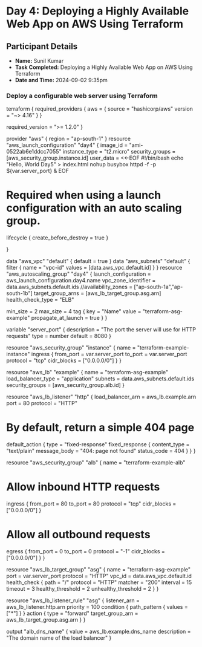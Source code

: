 # Day 4: Deploying a Highly Available Web App on AWS Using Terraform

## Participant Details
- **Name:** Sunil Kumar
- **Task Completed:** Deploying a Highly Available Web App on AWS Using Terraform
- **Date and Time:** 2024-09-02 9:35pm


### Deploy a configurable web server using Terraform
terraform {
  required_providers {
    aws = {
      source  = "hashicorp/aws"
      version = "~> 4.16"
    }
  }

  required_version = ">= 1.2.0"
}

provider "aws" {
  region = "ap-south-1"
}
resource "aws_launch_configuration" "day4" {
image_id = "ami-0522ab6e1ddcc7055"
instance_type = "t2.micro"
security_groups = [aws_security_group.instance.id]
user_data = <<-EOF
#!/bin/bash
echo "Hello, World Day5" > index.html
nohup busybox httpd -f -p ${var.server_port} &
EOF

# Required when using a launch configuration with an auto scaling group.
lifecycle {
create_before_destroy = true
}

}

data "aws_vpc" "default" {
default = true
}
data "aws_subnets" "default" {
filter {
name = "vpc-id"
values = [data.aws_vpc.default.id]
}
}
resource "aws_autoscaling_group" "day4" {
launch_configuration = aws_launch_configuration.day4.name
vpc_zone_identifier = data.aws_subnets.default.ids
//availability_zones = ["ap-south-1a","ap-south-1b"]
target_group_arns = [aws_lb_target_group.asg.arn]
health_check_type = "ELB"

min_size = 2
max_size = 4
tag {
key = "Name"
value = "terraform-asg-example"
propagate_at_launch = true
}
}

variable "server_port" {
description = "The port the server will use for HTTP requests"
type = number
default = 8080
}

resource "aws_security_group" "instance" {
name = "terraform-example-instance"
ingress {
from_port = var.server_port
to_port = var.server_port
protocol = "tcp"
cidr_blocks = ["0.0.0.0/0"]
}
}

resource "aws_lb" "example" {
name = "terraform-asg-example"
load_balancer_type = "application"
subnets = data.aws_subnets.default.ids
security_groups = [aws_security_group.alb.id]
}

resource "aws_lb_listener" "http" {
load_balancer_arn = aws_lb.example.arn
port = 80
protocol = "HTTP"
# By default, return a simple 404 page
default_action {
type = "fixed-response"
fixed_response {
content_type = "text/plain"
message_body = "404: page not found"
status_code = 404
}
}
}

resource "aws_security_group" "alb" {
name = "terraform-example-alb"
# Allow inbound HTTP requests
ingress {
from_port = 80
to_port = 80
protocol = "tcp"
cidr_blocks = ["0.0.0.0/0"]
}
# Allow all outbound requests
egress {
from_port = 0
to_port = 0
protocol = "-1"
cidr_blocks = ["0.0.0.0/0"]
}
}

resource "aws_lb_target_group" "asg" {
name = "terraform-asg-example"
port = var.server_port
protocol = "HTTP"
vpc_id = data.aws_vpc.default.id
health_check {
path = "/"
protocol = "HTTP"
matcher = "200"
interval = 15
timeout = 3
healthy_threshold = 2
unhealthy_threshold = 2
}
}

resource "aws_lb_listener_rule" "asg" {
listener_arn = aws_lb_listener.http.arn
priority = 100
condition {
path_pattern {
values = ["*"]
}
}
action {
type = "forward"
target_group_arn = aws_lb_target_group.asg.arn
}
}

output "alb_dns_name" {
value = aws_lb.example.dns_name
description = "The domain name of the load balancer"
}





